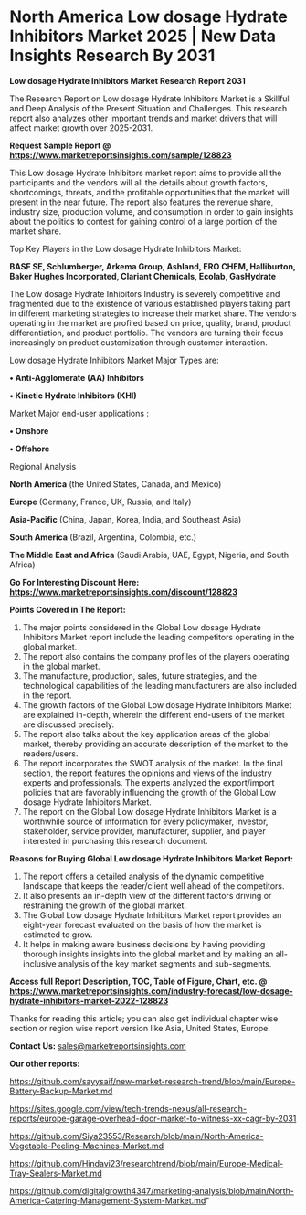 # North America Low dosage Hydrate Inhibitors Market 2025 | New Data Insights Research By 2031

<strong>Low dosage Hydrate Inhibitors Market Research Report 2031</strong>

The Research Report on Low dosage Hydrate Inhibitors Market is a Skillful and Deep Analysis of the Present Situation and Challenges. This research report also analyzes other important trends and market drivers that will affect market growth over 2025-2031.

<strong>Request Sample Report @ <a href=https://www.marketreportsinsights.com/sample/128823>https://www.marketreportsinsights.com/sample/128823</a></strong>

This Low dosage Hydrate Inhibitors market report aims to provide all the participants and the vendors will all the details about growth factors, shortcomings, threats, and the profitable opportunities that the market will present in the near future. The report also features the revenue share, industry size, production volume, and consumption in order to gain insights about the politics to contest for gaining control of a large portion of the market share.

Top Key Players in the Low dosage Hydrate Inhibitors Market:

<strong>BASF SE, Schlumberger, Arkema Group, Ashland, ERO CHEM, Halliburton, Baker Hughes Incorporated, Clariant Chemicals, Ecolab, GasHydrate</strong>

The Low dosage Hydrate Inhibitors Industry is severely competitive and fragmented due to the existence of various established players taking part in different marketing strategies to increase their market share. The vendors operating in the market are profiled based on price, quality, brand, product differentiation, and product portfolio. The vendors are turning their focus increasingly on product customization through customer interaction.

Low dosage Hydrate Inhibitors Market Major Types are:

<strong>• Anti-Agglomerate (AA) Inhibitors

• Kinetic Hydrate Inhibitors (KHI)</strong>

Market Major end-user applications :

<strong>• Onshore

• Offshore</strong>

Regional Analysis

</u><strong><b>North America</b></strong> (the United States, Canada, and Mexico)

<strong><b>Europe </b></strong>(Germany, France, UK, Russia, and Italy)

<strong><b>Asia-Pacific</b></strong> (China, Japan, Korea, India, and Southeast Asia)

<strong><b>South America</b></strong> (Brazil, Argentina, Colombia, etc.)

<strong><b>The Middle East and Africa</b></strong> (Saudi Arabia, UAE, Egypt, Nigeria, and South Africa)

<strong>Go For Interesting Discount Here: <a href=https://www.marketreportsinsights.com/discount/128823>https://www.marketreportsinsights.com/discount/128823</a></strong>

<strong>Points Covered in The Report:</strong>
<ol>
  <li>The major points considered in the Global Low dosage Hydrate Inhibitors Market report include the leading competitors operating in the global market.</li>
  <li>The report also contains the company profiles of the players operating in the global market.</li>
  <li>The manufacture, production, sales, future strategies, and the technological capabilities of the leading manufacturers are also included in the report.</li>
  <li>The growth factors of the Global Low dosage Hydrate Inhibitors Market are explained in-depth, wherein the different end-users of the market are discussed precisely.</li>
  <li>The report also talks about the key application areas of the global market, thereby providing an accurate description of the market to the readers/users.</li>
  <li>The report incorporates the SWOT analysis of the market. In the final section, the report features the opinions and views of the industry experts and professionals. The experts analyzed the export/import policies that are favorably influencing the growth of the Global Low dosage Hydrate Inhibitors Market.</li>
  <li>The report on the Global Low dosage Hydrate Inhibitors Market is a worthwhile source of information for every policymaker, investor, stakeholder, service provider, manufacturer, supplier, and player interested in purchasing this research document.</li>
</ol>
<strong>Reasons for Buying Global Low dosage Hydrate Inhibitors Market Report:</strong>

<ol>
  <li>The report offers a detailed analysis of the dynamic competitive landscape that keeps the reader/client well ahead of the competitors.</li>
  <li>It also presents an in-depth view of the different factors driving or restraining the growth of the global market.</li>
  <li>The Global Low dosage Hydrate Inhibitors Market report provides an eight-year forecast evaluated on the basis of how the market is estimated to grow.</li>
  <li>It helps in making aware business decisions by having providing thorough insights insights into the global market and by making an all-inclusive analysis of the key market segments and sub-segments.</li>
</ol>
<strong>Access full Report Description, TOC, Table of Figure, Chart, etc. @ <a href=https://www.marketreportsinsights.com/industry-forecast/low-dosage-hydrate-inhibitors-market-2022-128823>https://www.marketreportsinsights.com/industry-forecast/low-dosage-hydrate-inhibitors-market-2022-128823</a></strong>


Thanks for reading this article; you can also get individual chapter wise section or region wise report version like Asia, United States, Europe.

<strong>Contact Us:</strong>
sales@marketreportsinsights.com

<strong>Our other reports:</strong>

<a href=https://github.com/sayysaif/new-market-research-trend/blob/main/Europe-Battery-Backup-Market.md>https://github.com/sayysaif/new-market-research-trend/blob/main/Europe-Battery-Backup-Market.md</a>

<a href=https://sites.google.com/view/tech-trends-nexus/all-research-reports/europe-garage-overhead-door-market-to-witness-xx-cagr-by-2031>https://sites.google.com/view/tech-trends-nexus/all-research-reports/europe-garage-overhead-door-market-to-witness-xx-cagr-by-2031</a>

<a href=https://github.com/Siya23553/Research/blob/main/North-America-Vegetable-Peeling-Machines-Market.md>https://github.com/Siya23553/Research/blob/main/North-America-Vegetable-Peeling-Machines-Market.md</a>

<a href=https://github.com/Hindavi23/researchtrend/blob/main/Europe-Medical-Tray-Sealers-Market.md>https://github.com/Hindavi23/researchtrend/blob/main/Europe-Medical-Tray-Sealers-Market.md</a>

<a href=https://github.com/digitalgrowth4347/marketing-analysis/blob/main/North-America-Catering-Management-System-Market.md>https://github.com/digitalgrowth4347/marketing-analysis/blob/main/North-America-Catering-Management-System-Market.md</a>"

